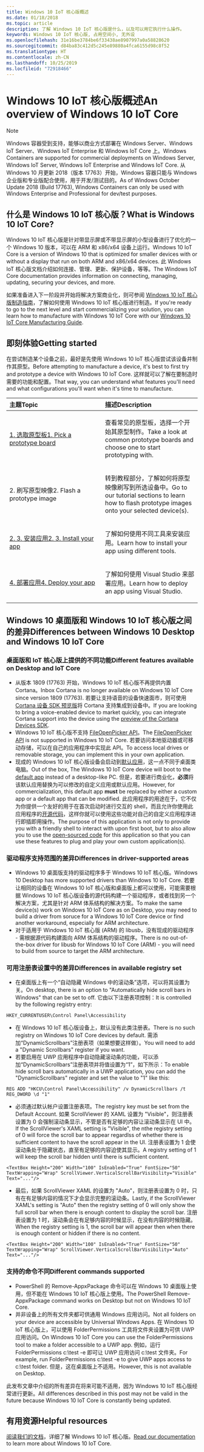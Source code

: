 ```yaml
---
title: Windows 10 IoT 核心版概述
ms.date: 01/18/2018
ms.topic: article
description: 了解 Windows 10 IoT 核心版是什么，以及可以用它执行什么操作。
keywords: Windows 10 IoT 核心版, 占用空间小, 无外设
ms.openlocfilehash: 31e16be3784be6f33438ae8907997a0a58828620
ms.sourcegitcommit: d84ba83c412d5c245e89880a4fca6155d98c8f52
ms.translationtype: HT
ms.contentlocale: zh-CN
ms.lasthandoff: 10/25/2019
ms.locfileid: "72918466"
---
```

# <a name="an-overview-of-windows-10-iot-core"></a><span data-ttu-id="891d7-104">Windows 10 IoT 核心版概述</span><span class="sxs-lookup"><span data-stu-id="891d7-104">An overview of Windows 10 IoT Core</span></span>

> [!NOTE]
> <span data-ttu-id="891d7-105">Windows 容器受到支持，能够以商业方式部署在 Windows Server、Windows IoT Server、Windows IoT Enterprise 和 Windows IoT Core 上。</span><span class="sxs-lookup"><span data-stu-id="891d7-105">Windows Containers are supported for commercial deployments on Windows Server, Windows IoT Server, Windows IoT Enterprise and Windows IoT Core.</span></span>  <span data-ttu-id="891d7-106">从 Windows 10 月更新 2018（版本 17763）开始，Windows 容器只能与 Windows 企业版和专业版配合使用，用于开发/测试目的。</span><span class="sxs-lookup"><span data-stu-id="891d7-106">As of Windows October Update 2018 (Build 17763), Windows Containers can only be used with Windows Enterprise and Professional for dev/test purposes.</span></span>

## <a name="what-is-windows-10-iot-core"></a><span data-ttu-id="891d7-107">什么是 Windows 10 IoT 核心版？</span><span class="sxs-lookup"><span data-stu-id="891d7-107">What is Windows 10 IoT Core?</span></span>
<span data-ttu-id="891d7-108">Windows 10 IoT 核心版是针对带显示屏或不带显示屏的小型设备进行了优化的一个 Windows 10 版本，可以在 ARM 和 x86/x64 设备上运行。</span><span class="sxs-lookup"><span data-stu-id="891d7-108">Windows 10 IoT Core is a version of Windows 10 that is optimized for smaller devices with or without a display that run on both ARM and x86/x64 devices.</span></span> <span data-ttu-id="891d7-109">此 Windows IoT 核心版文档介绍如何连接、管理、更新、保护设备，等等。</span><span class="sxs-lookup"><span data-stu-id="891d7-109">The Windows IoT Core documentation provides information on connecting, managing, updating, securing your devices, and more.</span></span> 

<span data-ttu-id="891d7-110">如果准备进入下一阶段并开始将解决方案商业化，则可参阅 [Windows 10 IoT 核心版制造指南](https://docs.microsoft.com/en-us/windows-hardware/manufacture/iot/iot-core-manufacturing-guide)，了解如何使用 Windows 10 IoT 核心版进行制造。</span><span class="sxs-lookup"><span data-stu-id="891d7-110">If you're ready to go to the next level and start commercializing your solution, you can learn how to manufacture with Windows 10 IoT Core with our [Windows 10 IoT Core Manufacturing Guide](https://docs.microsoft.com/en-us/windows-hardware/manufacture/iot/iot-core-manufacturing-guide).</span></span> 

## <a name="getting-started"></a><span data-ttu-id="891d7-111">即刻体验</span><span class="sxs-lookup"><span data-stu-id="891d7-111">Getting started</span></span>

<span data-ttu-id="891d7-112">在尝试制造某个设备之前，最好是先使用 Windows 10 IoT 核心版尝试该设备并制作其原型。</span><span class="sxs-lookup"><span data-stu-id="891d7-112">Before attempting to manufacture a device, it's best to first try and prototype a device with Windows 10 IoT Core.</span></span> <span data-ttu-id="891d7-113">这样就可以了解在要制造时需要的功能和配置。</span><span class="sxs-lookup"><span data-stu-id="891d7-113">That way, you can understand what features you'll need and what configurations you'll want when it's time to manufacture.</span></span>

<table>  
<span data-ttu-id="891d7-114"><colgroup> <col width="50%" /> <col width="50%" /> </colgroup>  
</span><span class="sxs-lookup"><span data-stu-id="891d7-114"><colgroup> <col width="50%" /> <col width="50%" /> </colgroup>  
</span></span><thead>  
<tr class="header">  
<th align="left"><span data-ttu-id="891d7-115">主题</span><span class="sxs-lookup"><span data-stu-id="891d7-115">Topic</span></span></th>
<th align="left"><span data-ttu-id="891d7-116">描述</span><span class="sxs-lookup"><span data-stu-id="891d7-116">Description</span></span></th>
</tr>
</thead>
<tbody>

<tr class="odd">
<td align="left"><p><span data-ttu-id="891d7-117"><a href="https://docs.microsoft.com/en-us/windows/iot-core/tutorials/quickstarter/PrototypeBoards"
>1. 选取原型板</a></span><span class="sxs-lookup"><span data-stu-id="891d7-117"><a href="https://docs.microsoft.com/en-us/windows/iot-core/tutorials/quickstarter/PrototypeBoards"
>1. Pick a prototype board</a></span></span></p></td>
<td align="left"><p><span data-ttu-id="891d7-118">查看常见的原型板，选择一个开始其原型制作。</span><span class="sxs-lookup"><span data-stu-id="891d7-118">Take a look at common prototype boards and choose one to start prototyping with.</span></span></p></td>
</tr>

<tr class="odd">
<td align="left"><p><span data-ttu-id="891d7-119">2. 刷写原型映像</span><span class="sxs-lookup"><span data-stu-id="891d7-119">2. Flash a prototype image</span></span></p></td>
<td align="left"><p><span data-ttu-id="891d7-120">转到教程部分，了解如何将原型映像刷写到所选设备中。</span><span class="sxs-lookup"><span data-stu-id="891d7-120">Go to our tutorial sections to learn how to flash prototype images onto your selected device(s).</span></span> </p></td>
</tr>

<tr class="odd">
<td align="left"><p><span data-ttu-id="891d7-121"><a href="https://docs.microsoft.com/en-us/windows/iot-core/develop-your-app/appinstaller">2. 3. 安装应用</a></span><span class="sxs-lookup"><span data-stu-id="891d7-121"><a href="https://docs.microsoft.com/en-us/windows/iot-core/develop-your-app/appinstaller">2. 3. Install your app</a></span></span></p></td>
<td align="left"><p><span data-ttu-id="891d7-122">了解如何使用不同工具来安装应用。</span><span class="sxs-lookup"><span data-stu-id="891d7-122">Learn how to install your app using different tools.</span></span></p></td>
</tr>

<tr class="odd">
<td align="left"><p><span data-ttu-id="891d7-123"><a href="https://docs.microsoft.com/en-us/windows/iot-core/develop-your-app/appdeployment">4. 部署应用</a></span><span class="sxs-lookup"><span data-stu-id="891d7-123"><a href="https://docs.microsoft.com/en-us/windows/iot-core/develop-your-app/appdeployment">4. Deploy your app</a></span></span></p></td>
<td align="left"><p><span data-ttu-id="891d7-124">了解如何使用 Visual Studio 来部署应用。</span><span class="sxs-lookup"><span data-stu-id="891d7-124">Learn how to deploy an app using Visual Studio.</span></span></p></td>
</tr>

</tbody>
</table>

## <a name="differences-between-windows-10-desktop-and-windows-10-iot-core"></a><span data-ttu-id="891d7-125">Windows 10 桌面版和 Windows 10 IoT 核心版之间的差异</span><span class="sxs-lookup"><span data-stu-id="891d7-125">Differences between Windows 10 Desktop and Windows 10 IoT Core</span></span>

### <a name="different-features-available-on-desktop-and-iot-core"></a><span data-ttu-id="891d7-126">桌面版和 IoT 核心版上提供的不同功能</span><span class="sxs-lookup"><span data-stu-id="891d7-126">Different features available on Desktop and IoT Core</span></span>

* <span data-ttu-id="891d7-127">从版本 1809 (17763) 开始，Windows 10 IoT 核心版不再提供内置 Cortana。</span><span class="sxs-lookup"><span data-stu-id="891d7-127">Inbox Cortana is no longer available on Windows 10 IoT Core since version 1809 (17763).</span></span> <span data-ttu-id="891d7-128">若要让支持语音的设备快速面市，则可使用 [Cortana 设备 SDK 预览版](https://developer.microsoft.com/en-us/cortana/devices)将 Cortana 支持集成到设备中。</span><span class="sxs-lookup"><span data-stu-id="891d7-128">If you are looking to bring a voice-enabled device to market quickly, you can integrate Cortana support into the device using the [preview of the Cortana Devices SDK](https://developer.microsoft.com/en-us/cortana/devices).</span></span>
* <span data-ttu-id="891d7-129">Windows 10 IoT 核心版不支持 [FileOpenPicker API](https://docs.microsoft.com/en-us/uwp/api/windows.storage.pickers.fileopenpicker)。</span><span class="sxs-lookup"><span data-stu-id="891d7-129">The [FileOpenPicker API](https://docs.microsoft.com/en-us/uwp/api/windows.storage.pickers.fileopenpicker) is not supported in Windows 10 IoT Core.</span></span> <span data-ttu-id="891d7-130">若要访问本地驱动器或可移动存储，可以在自己的应用程序中实现此 API。</span><span class="sxs-lookup"><span data-stu-id="891d7-130">To access local drives or removable storage, you can implement this in your own application.</span></span>
* <span data-ttu-id="891d7-131">现成的 Windows 10 IoT 核心版设备会启动到[默认应用](https://docs.microsoft.com/en-us/windows/iot-core/develop-your-app/iotcoredefaultapp)，这一点不同于桌面类电脑。</span><span class="sxs-lookup"><span data-stu-id="891d7-131">Out of the box, The Windows 10 IoT Core device will boot to the [default app](https://docs.microsoft.com/en-us/windows/iot-core/develop-your-app/iotcoredefaultapp) instead of a desktop-like PC.</span></span> <span data-ttu-id="891d7-132">但是，若要进行商业化，**必须**将该默认应用替换为可以修改的自定义应用或默认应用。</span><span class="sxs-lookup"><span data-stu-id="891d7-132">However, for commercialization, this default app **must** be replaced by either a custom app or a default app that can be modified.</span></span> <span data-ttu-id="891d7-133">此应用程序的用途在于，它不仅为你提供一个友好的用于在首次启动时进行交互的 shell，而且允许你使用此应用程序的[开源代码](https://github.com/Microsoft/Windows-iotcore-samples/tree/master/Samples/IoTCoreDefaultApp)，这样你就可以使用这些功能对自己的自定义应用程序进行即插即用操作。</span><span class="sxs-lookup"><span data-stu-id="891d7-133">The purpose of this application is not only to provide you with a friendly shell to interact with upon first boot, but to also allow you to use the [open-sourced code](https://github.com/Microsoft/Windows-iotcore-samples/tree/master/Samples/IoTCoreDefaultApp) for this application so that you can use these features to plug and play your own custom application(s).</span></span>

### <a name="differences-in-driver-supported-areas"></a><span data-ttu-id="891d7-134">驱动程序支持范围的差异</span><span class="sxs-lookup"><span data-stu-id="891d7-134">Differences in driver-supported areas</span></span>

* <span data-ttu-id="891d7-135">Windows 10 桌面版支持的驱动程序多于 Windows 10 IoT 核心版。</span><span class="sxs-lookup"><span data-stu-id="891d7-135">Windows 10 Desktop has more supported drivers than Windows 10 IoT Core.</span></span> <span data-ttu-id="891d7-136">若要让相同的设备在 Windows 10 IoT 核心版和桌面版上都可以使用，可能需要根据 Windows 10 IoT 核心版设备的源代码构建一个驱动程序，或者找到另一个解决方案，尤其是针对 ARM 体系结构的解决方案。</span><span class="sxs-lookup"><span data-stu-id="891d7-136">To make the same device(s) work on Windows 10 IoT Core as on Desktop, you may need to build a driver from soruce for a Windows 10 IoT Core device or find another workaround, especially for ARM architecture.</span></span>
* <span data-ttu-id="891d7-137">对于适用于 Windows 10 IoT 核心版 (ARM) 的 libusb，没有现成的驱动程序 - 需根据源代码构建面向 ARM 体系结构的驱动程序。</span><span class="sxs-lookup"><span data-stu-id="891d7-137">There is no out-of-the-box driver for libusb for Windows 10 IoT Core (ARM) - you will need to build from source to target the ARM architecture.</span></span>

### <a name="differences-in-available-registry-set"></a><span data-ttu-id="891d7-138">可用注册表设置中的差异</span><span class="sxs-lookup"><span data-stu-id="891d7-138">Differences in available registry set</span></span>

* <span data-ttu-id="891d7-139">在桌面版上有一个“自动隐藏 Windows 中的滚动条”选项，可以将其设置为关。</span><span class="sxs-lookup"><span data-stu-id="891d7-139">On desktop, there is an option to "Automatically hide scroll bars in Windows" that can be set to off.</span></span> <span data-ttu-id="891d7-140">它由以下注册表项控制：</span><span class="sxs-lookup"><span data-stu-id="891d7-140">It is controlled by the following registry entry:</span></span> 

```
HKEY_CURRENTUSER\Control Panel\Accessibility
```

* <span data-ttu-id="891d7-141">在 Windows 10 IoT 核心版设备上，默认没有此类注册表。</span><span class="sxs-lookup"><span data-stu-id="891d7-141">There is no such registry on Windows 10 IoT Core devices by default.</span></span> <span data-ttu-id="891d7-142">需添加“DynamicScrollbars”注册表项（如果想要这样做）。</span><span class="sxs-lookup"><span data-stu-id="891d7-142">You will need to add a "Dynamic Scrollbars" register if you want.</span></span>
* <span data-ttu-id="891d7-143">若要启用在 UWP 应用程序中自动隐藏滚动条的功能，可以添加“DynamicScrollbars”注册表项并将值设置为“1”，如下所示：</span><span class="sxs-lookup"><span data-stu-id="891d7-143">To enable hide scroll bars automatically in a UWP application, you can add the "DynamicScrollbars" register and set the value to "1" like this:</span></span>

```
REG ADD "HKCU\Control Panel\Accessibility" /v DynamicScrollbars /t REG_DWORD \d "1"
```

* <span data-ttu-id="891d7-144">必须通过默认帐户设置注册表项。</span><span class="sxs-lookup"><span data-stu-id="891d7-144">The registry key must be set from the Default Account.</span></span> <span data-ttu-id="891d7-145">如果 ScrollViewer 的 XAML 设置为 "Visible"，则注册表设置为 0 会强制滚动条显示，不管是否有足够的内容让滚动条显示在 UI 中。</span><span class="sxs-lookup"><span data-stu-id="891d7-145">If the ScrollViewer's XAML setting is "Visible", the nthe registry setting of 0 will force the scroll bar to appear regardlss of whether there is sufficient content to have the scroll appear in the UI.</span></span> <span data-ttu-id="891d7-146">注册表设置为 1 会使滚动条处于隐藏状态，直至有足够的内容迫使其显示。</span><span class="sxs-lookup"><span data-stu-id="891d7-146">A registry setting of 1 will keep the scroll bar hidden until there is sufficient content.</span></span>

```
<TextBox Height="200" Width="100" IsEnabled="True" FontSize="50" TextWrapping="Wrap" ScrollViewer.VerticalScrollBarVisibility="Visible" Text="..."/>
```

* <span data-ttu-id="891d7-147">最后，如果 ScrollViewer XAML 的设置为 "Auto"，则注册表设置为 0 时，只有在有足够内容的情况下才会显示完整的滚动条。</span><span class="sxs-lookup"><span data-stu-id="891d7-147">Lastly, if the ScrollViewer XAML's setting is "Auto" then the registry setting of 0 will only show the full scroll bar when there is enough content to display the scroll bar.</span></span> <span data-ttu-id="891d7-148">注册表设置为 1 时，滚动条会在有足够内容的时候显示，在没有内容的时候隐藏。</span><span class="sxs-lookup"><span data-stu-id="891d7-148">When the registry setting is 1, the scroll bar will appear then when there is enough content or hidden if there is no content.</span></span>

```
<TextBox Height="200" Width="100" IsEnabled="True" FontSize="50" TextWrapping="Wrap" ScrollViewer.VerticalScrollBarVisibility="Auto" Text="..."/>
```

### <a name="different-commands-supported"></a><span data-ttu-id="891d7-149">支持的命令不同</span><span class="sxs-lookup"><span data-stu-id="891d7-149">Different commands supported</span></span>

* <span data-ttu-id="891d7-150">PowerShell 的 Remove-AppxPackage 命令可以在 Windows 10 桌面版上使用，但不能在 Windows 10 IoT 核心版上使用。</span><span class="sxs-lookup"><span data-stu-id="891d7-150">The PowerShell Remove-AppxPackage command works on Desktop but not on Windows 10 IoT Core.</span></span>
* <span data-ttu-id="891d7-151">并非设备上的所有文件夹都可供通用 Windows 应用访问。</span><span class="sxs-lookup"><span data-stu-id="891d7-151">Not all folders on your device are accessible by Universal Windows Apps.</span></span> <span data-ttu-id="891d7-152">在 Windows 10 IoT 核心版上，可以使用 FolderPermissions 工具将文件夹设置为可供 UWP 应用访问。</span><span class="sxs-lookup"><span data-stu-id="891d7-152">On Windows 10 IoT Core you can use the FolderPermissions tool to make a folder accessible to a UWP app.</span></span> <span data-ttu-id="891d7-153">例如，运行 FolderPermissions c:\test -e 即可让 UWP 应用访问 c:\test 文件夹。</span><span class="sxs-lookup"><span data-stu-id="891d7-153">For example, run FolderPermissions c:\test -e to give UWP apps access to c:\test folder.</span></span> <span data-ttu-id="891d7-154">但是，这在桌面版上不适用。</span><span class="sxs-lookup"><span data-stu-id="891d7-154">However, this is not available on Desktop.</span></span>

<span data-ttu-id="891d7-155">此发布文章中介绍的所有差异在将来可能不适用，因为 Windows 10 IoT 核心版经常进行更新。</span><span class="sxs-lookup"><span data-stu-id="891d7-155">All differences described in this post may not be valid in the future because Windows 10 IoT Core is constantly being updated.</span></span>

## <a name="helpful-resources"></a><span data-ttu-id="891d7-156">有用资源</span><span class="sxs-lookup"><span data-stu-id="891d7-156">Helpful resources</span></span>
<span data-ttu-id="891d7-157">[阅读我们的文档](https://docs.microsoft.com/windows/iot-core/)，详细了解 Windows 10 IoT 核心版。</span><span class="sxs-lookup"><span data-stu-id="891d7-157">[Read our documentation](https://docs.microsoft.com/windows/iot-core/) to learn more about Windows 10 IoT Core.</span></span>
